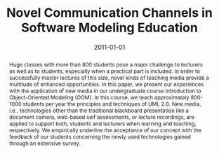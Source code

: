 ---
abstract: Huge classes with more than 800 students pose a major challenge to lecturers
  as well as to students, especially when a practical part is included. In order to
  successfully master lectures of this size, novel kinds of teaching media provide
  a multitude of enhanced opportunities. In this paper, we present our experiences
  with the application of new media in our undergraduate course Introduction to Object-Oriented
  Modeling (OOM). In this course, we teach approximately 800-1000 students per year
  the principles and techniques of UML 2.0. New media, i.e., technologies other than
  the traditional blackboard presentation like a document camera, web-based self assessments,
  or lecture recordings, are applied to support both, students and lecturers when
  learning and teaching, respectively. We empirically underline the acceptance of
  our concept with the feedback of our students concerning the newly used technologies
  gained through an extensive survey.
authors:
- Marion Scholz
- Konrad Wieland
- Christian Huemer
date: '2011-01-01'
featured: false
publication_types:
- '1'
publishDate: '2011-01-01'
title: Novel Communication Channels in Software Modeling Education
url_pdf: http://www.springerlink.com/content/85433244788077u4/
---